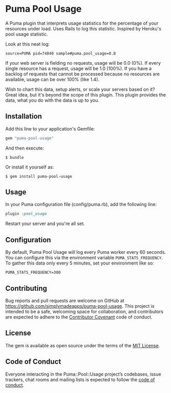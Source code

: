 # Puma Pool Usage

A Puma plugin that interprets usage statistics for the percentage of your resources under load. Uses Rails to log this statistic. Inspired by Heroku's pool usage statistic.

Look at this neat log:

    source=PUMA pid=74840 sample#puma.pool_usage=0.8

If your web server is fielding no requests, usage will be 0.0 (0%). If every single resource has a request, usage will be 1.0 (100%). If you have a backlog of requests that cannot be processed because no resources are available, usage can be over 100% (like 1.4).

Wish to chart this data, setup alerts, or scale your servers based on it? Great idea, but it's beyond the scope of this plugin. This plugin provides the data, what you do with the data is up to you.

## Installation

Add this line to your application's Gemfile:

```ruby
gem "puma-pool-usage"
```

And then execute:

    $ bundle

Or install it yourself as:

    $ gem install puma-pool-usage

## Usage

In your Puma configuration file (config/puma.rb), add the following line:

```ruby
plugin :pool_usage
```

Restart your server and you're all set. 

## Configuration

By default, Puma Pool Usage will log every Puma worker every 60 seconds. You can configure this via the environment variable `PUMA_STATS_FREQUENCY`. To gather this data only every 5 minutes, set your environment like so:

    PUMA_STATS_FREQUENCY=300

## Contributing

Bug reports and pull requests are welcome on GitHub at https://github.com/simplymadeapps/puma-pool-usage. This project is intended to be a safe, welcoming space for collaboration, and contributors are expected to adhere to the [Contributor Covenant](http://contributor-covenant.org) code of conduct.

## License

The gem is available as open source under the terms of the [MIT License](https://opensource.org/licenses/MIT).

## Code of Conduct

Everyone interacting in the Puma::Pool::Usage project’s codebases, issue trackers, chat rooms and mailing lists is expected to follow the [code of conduct](https://github.com/simplymadeapps/puma-pool-usage/blob/master/CODE_OF_CONDUCT.md).
